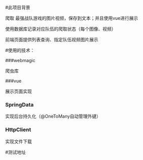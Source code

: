 #此项目背景
    
   爬取  最强战队游戏的图片视频，保存到文本；并且使用vue进行展示
  
使用数据库记录对应队伍的爬取状态（每个图像、视频）

前端页面提供列表查询、指定队伍视频图片展示




   
   
   
#使用的技术：
   
   
   ###webmagic
   
爬虫库

   ###vue 
      
展示页面实现

    
   ### SpringData
   
实现后台持久化（@OneToMany自动管理外键）

   ### HttpClient

实现文件下载   

   
      
      
      
   
#测试地址


   
